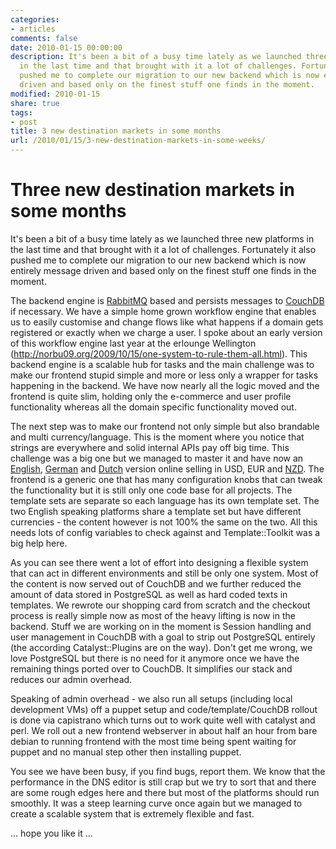 ```yaml
---
categories:
- articles
comments: false
date: 2010-01-15 00:00:00
description: It's been a bit of a busy time lately as we launched three new platforms
  in the last time and that brought with it a lot of challenges. Fortunately it also
  pushed me to complete our migration to our new backend which is now entirely message
  driven and based only on the finest stuff one finds in the moment.
modified: 2010-01-15
share: true
tags:
- post
title: 3 new destination markets in some months
url: /2010/01/15/3-new-destination-markets-in-some-weeks/
---
```


Three new destination markets in some months
============================================

It's been a bit of a busy time lately as we launched three new platforms
in the last time and that brought with it a lot of challenges.
Fortunately it also pushed me to complete our migration to our new
backend which is now entirely message driven and based only on the
finest stuff one finds in the moment.

The backend engine is [RabbitMQ][1] based and persists messages to
[CouchDB][2] if necessary. We have a simple home grown workflow engine
that enables us to easily customise and change flows like what happens
if a domain gets registered or exactly when we charge a user. I spoke
about an early version of this workflow engine last year at the erlounge
Wellington
(http://norbu09.org/2009/10/15/one-system-to-rule-them-all.html). This
backend engine is a scalable hub for tasks and the main challenge was to
make our frontend stupid simple and more or less only a wrapper for
tasks happening in the backend. We have now nearly all the logic moved
and the frontend is quite slim, holding only the e-commerce and user
profile functionality whereas all the domain specific functionality
moved out.

The next step was to make our frontend not only simple but also
brandable and multi currency/language. This is the moment where you
notice that strings are everywhere and solid internal APIs pay off big
time. This challenge was a big one but we managed to master it and have
now an [English][3], [German][4] and [Dutch][5] version online selling
in USD, EUR and [NZD][6]. The frontend is a generic one that has many
configuration knobs that can tweak the functionality but it is still
only one code base for all projects. The template sets are separate so
each language has its own template set. The two English speaking
platforms share a template set but have different currencies - the
content however is not 100% the same on the two. All this needs lots of
config variables to check against and Template::Toolkit was a big help
here.

As you can see there went a lot of effort into designing a flexible
system that can act in different environments and still be only
one system. Most of the content is now served out of CouchDB and we
further reduced the amount of data stored in PostgreSQL as well as hard
coded texts in templates. We rewrote our shopping card from scratch and
the checkout process is really simple now as most of the heavy lifting
is now in the backend. Stuff we are working on in the moment is Session
handling and user management in CouchDB with a goal to strip out
PostgreSQL entirely (the according Catalyst::Plugins are on the way).
Don't get me wrong, we love PostgreSQL but there is no need for it
anymore once we have the remaining things ported over to CouchDB. It
simplifies our stack and reduces our admin overhead.

Speaking of admin overhead - we also run all setups (including local
development VMs) off a puppet setup and code/template/CouchDB rollout is
done via capistrano which turns out to work quite well with catalyst and
perl. We roll out a new frontend webserver in about half an hour 
from bare debian to running frontend with the most time being spent
waiting for puppet and no manual step other then installing puppet.

You see we have been busy, if you find bugs, report them. We know that
the performance in the DNS editor is still crap but we try to sort that
and there are some rough edges here and there but most of the platforms
should run smoothly. It was a steep learning curve once again but we
managed to create a scalable system that is extremely flexible and fast.

... hope you like it ...

[1]: http://rabbitmq.com
[2]: http://couchdb.apache.org
[3]: http://iWantMyName.com
[6]: http://iWantMyName.co.nz
[4]: http://meinName.com
[5]: http://benikvrij.nl
